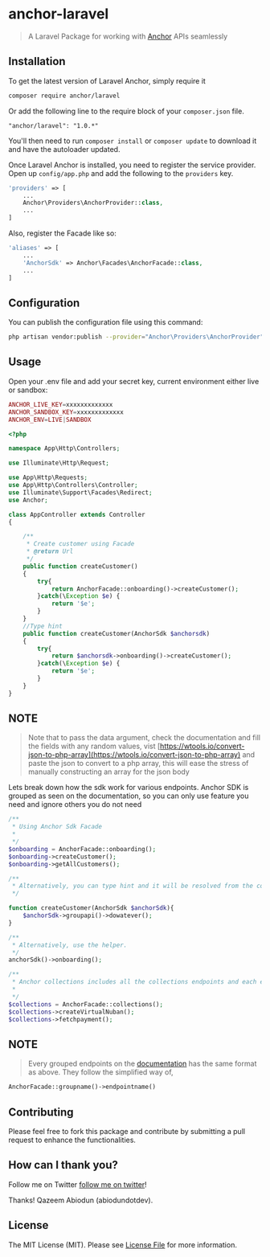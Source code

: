 # anchor-laravel

> A Laravel Package for working with [Anchor](https://getanchor.co/) APIs seamlessly

## Installation


To get the latest version of Laravel Anchor, simply require it

```bash
composer require anchor/laravel
```



Or add the following line to the require block of your `composer.json` file.

```
"anchor/laravel": "1.0.*"
```

You'll then need to run `composer install` or `composer update` to download it and have the autoloader updated.



Once Laravel Anchor is installed, you need to register the service provider. Open up `config/app.php` and add the following to the `providers` key.

```php
'providers' => [
    ...
    Anchor\Providers\AnchorProvider::class,
    ...
]
```

Also, register the Facade like so:

```php
'aliases' => [
    ...
    'AnchorSdk' => Anchor\Facades\AnchorFacade::class,
    ...
]
```

## Configuration

You can publish the configuration file using this command:

```bash
php artisan vendor:publish --provider="Anchor\Providers\AnchorProvider"
```


## Usage

Open your .env file and add your secret key, current environment either live or sandbox:

```php
ANCHOR_LIVE_KEY=xxxxxxxxxxxxx
ANCHOR_SANDBOX_KEY=xxxxxxxxxxxxx
ANCHOR_ENV=LIVE|SANDBOX
```


```php
<?php

namespace App\Http\Controllers;

use Illuminate\Http\Request;

use App\Http\Requests;
use App\Http\Controllers\Controller;
use Illuminate\Support\Facades\Redirect;
use Anchor;

class AppController extends Controller
{

    /**
     * Create customer using Facade
     * @return Url
     */
    public function createCustomer()
    {
        try{
            return AnchorFacade::onboarding()->createCustomer();
        }catch(\Exception $e) {
            return '$e';
        }        
    }
    //Type hint
    public function createCustomer(AnchorSdk $anchorsdk)
    {
        try{
            return $anchorsdk->onboarding()->createCustomer();
        }catch(\Exception $e) {
            return '$e';
        }        
    }
}
```


## NOTE

> Note that to pass the data argument, check the documentation and fill the fields with any random values, vist [https://wtools.io/convert-json-to-php-array](https://wtools.io/convert-json-to-php-array) and paste the json to convert to a php array, this will ease the stress of manually constructing an array for the json body  



Lets break down how the sdk work for various endpoints. Anchor SDK is grouped as seen on the documentation, so you can only use feature you need and ignore others you do not need


```php
/**
 * Using Anchor Sdk Facade 
 * 
 */
$onboarding = AnchorFacade::onboarding();
$onboarding->createCustomer();
$onboarding->getAllCustomers();

/**
 * Alternatively, you can type hint and it will be resolved from the container.
 */

function createCustomer(AnchorSdk $anchorSdk){
    $anchorSdk->groupapi()->dowatever();
}

/**
 * Alternatively, use the helper.
 */
anchorSdk()->onboarding();

/**
 * Anchor collections includes all the collections endpoints and each endpoint correspond to a method in the Corresponing class 
 * 
 */
$collections = AnchorFacade::collections();
$collections->createVirtualNuban();
$collections->fetchpayment();
```

## NOTE

> Every grouped endpoints on the [documentation](https://docs.getanchor.co/) has the same format as above. They follow the simplified way of, 
```php 
AnchorFacade::groupname()->endpointname()
```



## Contributing

Please feel free to fork this package and contribute by submitting a pull request to enhance the functionalities.

## How can I thank you?

Follow me on Twitter [follow me on twitter](https://twitter.com/abiodundotdev)!

Thanks!
Qazeem Abiodun (abiodundotdev).

## License

The MIT License (MIT). Please see [License File](LICENSE.md) for more information.